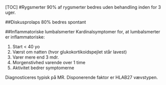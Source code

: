 [TOC]
#Rygsmerter
90% af rygsmerter bedres uden behandling inden for 3 uger.

##Diskusprolaps
80% bedres spontant

##Inflammatoriske lumbalsmerter
Kardinalsymptomer for, at lumbalsmerter er inflammatoriske:

1. Start < 40 yo
2. Værst om natten (hvor glukokortikoidspejlet står lavest)
3. Varer mere end 3 mdr.
4. Morgenstivhed varende over 1 time
5. Aktivitet bedrer symptomerne

Diagnosticeres typisk på MR.
Disponerende faktor er HLAB27 vævstypen.